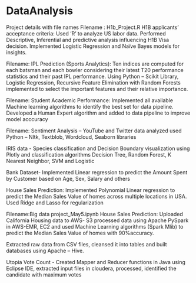 # DataAnalysis
Project details with file names
Filename : H1b_Project.R
H1B applicants’ acceptance criteria: Used ‘R’ to analyze US labor data. Performed Descriptive, Inferential and predictive analysis influencing H1B Visa decision. Implemented Logistic Regression and Naïve Bayes models for insights.

Filename: 
IPL Prediction (Sports Analytics): Ten indices are computed for each batsman and each bowler considering their latest T20 performance statistics and their past IPL performance. Using Python – Scikit Library, Logistic Regression, Recursive Feature Elimination with Random Forests implemented to select the important features and their relative importance.

Filename:
Student Academic Performance: Implemented all available Machine learning algorithms to identify the best set for data pipeline. Developed a Human Expert algorithm and added to data pipeline to improve model acccuracy

Filename:
Sentiment Analysis – YouTube and Twitter data analyzed used Python – Nltk, Textblob, Wordcloud, Seaborn libraries

IRIS data - Species classification and Decision Boundary visualization using Plotly and classification algorithms Decision Tree, Random Forest, K Nearest Neighbor, SVM and Logistic

Bank Dataset- Implemented Linear regression to predict the Amount Spent by Customer based on Age, Sex, Salary and others

House Sales Prediction: Implemented Polynomial Linear regression to predict the Median Sales Value of homes across multiple locations in USA. Used Ridge and Lasso for regularization

Filename:Big data project_May5.ipynb
House Sales Prediction: Uploaded California Housing data to AWS- S3 processed data using Apache PySpark in AWS-EMR, EC2 and used Machine Learning algorithms (Spark Mlib) to predict the Median Sales Value of homes with 90%accuracy.

Extracted raw data from CSV files, cleansed it into tables and built databases using Apache – Hive.

Utopia Vote Count - Created Mapper and Reducer functions in Java using Eclipse IDE, extracted input files in cloudera, processed, identified the candidate with maximum votes
